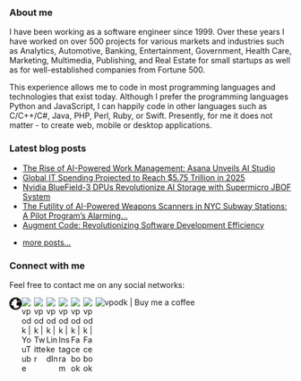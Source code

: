 ### About me

I have been working as a software engineer since 1999. Over these years I have worked on over 500 projects for various markets and industries such as Analytics, Automotive, Banking, Entertainment, Government, Health Care, Marketing, Multimedia, Publishing, and Real Estate for small startups as well as for well-established companies from Fortune 500.

This experience allows me to code in most programming languages and technologies that exist today. Although I prefer the programming languages Python and JavaScript, I can happily code in other languages such as C/C++/C#, Java, PHP, Perl, Ruby, or Swift. Presently, for me it does not matter - to create web, mobile or desktop applications.

### Latest blog posts

<!-- BLOG-POST-LIST:START -->
- [The Rise of AI-Powered Work Management: Asana Unveils AI Studio](https://medium.com/majordigest/the-rise-of-ai-powered-work-management-asana-unveils-ai-studio-8204553e0de9?source=rss-22947912adc0------2)
- [Global IT Spending Projected to Reach $5.75 Trillion in 2025](https://medium.com/majordigest/global-it-spending-projected-to-reach-5-75-trillion-in-2025-fbf784c2420b?source=rss-22947912adc0------2)
- [Nvidia BlueField-3 DPUs Revolutionize AI Storage with Supermicro JBOF System](https://medium.com/majordigest/nvidia-bluefield-3-dpus-revolutionize-ai-storage-with-supermicro-jbof-system-d66b27623eb0?source=rss-22947912adc0------2)
- [The Futility of AI-Powered Weapons Scanners in NYC Subway Stations: A Pilot Program’s Alarming…](https://medium.com/majordigest/the-futility-of-ai-powered-weapons-scanners-in-nyc-subway-stations-a-pilot-programs-alarming-86afea85d2c0?source=rss-22947912adc0------2)
- [Augment Code: Revolutionizing Software Development Efficiency](https://medium.com/majordigest/augment-code-revolutionizing-software-development-efficiency-4305a066f6cf?source=rss-22947912adc0------2)
<!-- BLOG-POST-LIST:END -->
- [more posts...](https://medium.com/@vpodk)

### Connect with me
Feel free to contact me on any social networks:

[<img align="left" alt="vpodk.com" width="22px" src="https://raw.githubusercontent.com/iconic/open-iconic/master/svg/globe.svg" />][website]
[<img align="left" alt="vpodk | YouTube" width="22px" src="https://cdn.jsdelivr.net/npm/simple-icons@v3/icons/youtube.svg" />][youtube]
[<img align="left" alt="vpodk | Twitter" width="22px" src="https://cdn.jsdelivr.net/npm/simple-icons@v3/icons/twitter.svg" />][twitter]
[<img align="left" alt="vpodk | LinkedIn" width="22px" src="https://cdn.jsdelivr.net/npm/simple-icons@v3/icons/linkedin.svg" />][linkedin]
[<img align="left" alt="vpodk | Instagram" width="22px" src="https://cdn.jsdelivr.net/npm/simple-icons@v3/icons/instagram.svg" />][instagram]
[<img align="left" alt="vpodk | Facebook" width="22px" src="https://cdn.jsdelivr.net/npm/simple-icons@v3/icons/facebook.svg" />][facebook]
[<img align="left" alt="vpodk | Facebook" width="22px" src="https://cdn.jsdelivr.net/npm/simple-icons@v3/icons/medium.svg" />][medium]
[<img align="left" alt="vpodk | Buy me a coffee" height="24px" src="https://cdn.buymeacoffee.com/buttons/default-yellow.png" />][buymeacoffee]
<br>

<!-- Meta data -->
[website]: https://vpodk.com
[twitter]: https://twitter.com/vpodk
[youtube]: https://youtube.com/@vpodk
[instagram]: https://instagram.com/vpodk
[linkedin]: https://linkedin.com/in/vpodk
[facebook]: https://facebook.com/vpodk
[medium]: https://medium.com/@vpodk
[buymeacoffee]: https://www.buymeacoffee.com/vpodk
